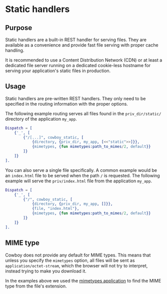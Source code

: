 Static handlers
===============

Purpose
-------

Static handlers are a built-in REST handler for serving files. They
are available as a convenience and provide fast file serving with
proper cache handling.

It is recommended to use a Content Distribution Network (CDN) or at
least a dedicated file server running on a dedicated cookie-less
hostname for serving your application's static files in production.

Usage
-----

Static handlers are pre-written REST handlers. They only need
to be specified in the routing information with the proper options.

The following example routing serves all files found in the
`priv_dir/static/` directory of the application `my_app`.

``` erlang
Dispatch = [
	{'_', [
		{"/[...]", cowboy_static, [
			{directory, {priv_dir, my_app, [<<"static">>]}},
			{mimetypes, {fun mimetypes:path_to_mimes/2, default}}
		]}
	]}
].
```

You can also serve a single file specifically. A common example
would be an `index.html` file to be served when the path `/`
is requested. The following example will serve the `priv/index.html`
file from the application `my_app`.

``` erlang
Dispatch = [
	{'_', [
		{"/", cowboy_static, [
			{directory, {priv_dir, my_app, []}},
			{file, "index.html"},
			{mimetypes, {fun mimetypes:path_to_mimes/2, default}}
		]}
	]}
].
```

MIME type
---------

Cowboy does not provide any default for MIME types. This means
that unless you specify the `mimetypes` option, all files will
be sent as `application/octet-stream`, which the browser will
not try to interpret, instead trying to make you download it.

In the examples above we used the
[mimetypes application](https://github.com/spawngrid/mimetypes)
to find the MIME type from the file's extension.
